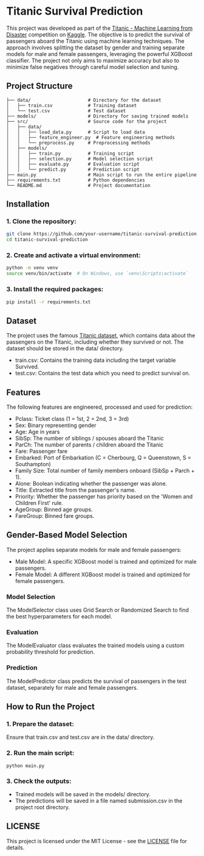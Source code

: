 # Titanic Survival Prediction

This project was developed as part of the [Titanic - Machine Learning from Disaster](https://www.kaggle.com/competitions/titanic) competition on [Kaggle](https://www.kaggle.com/). The objective is to predict the survival of passengers aboard the Titanic using machine learning techniques. The approach involves splitting the dataset by gender and training separate models for male and female passengers, leveraging the powerful XGBoost classifier. The project not only aims to maximize accuracy but also to minimize false negatives through careful model selection and tuning.
## Project Structure

```plaintext
├── data/                     # Directory for the dataset
│   ├── train.csv             # Training dataset
│   └── test.csv              # Test dataset
├── models/                   # Directory for saving trained models
├── src/                      # Source code for the project
│   ├── data/
│   │   ├── load_data.py      # Script to load data
│   │   ├── feature_engineer.py  # Feature engineering methods
│   │   └── preprocess.py     # Preprocessing methods
│   ├── models/
│   │   ├── train.py          # Training script
│   │   ├── selection.py      # Model selection script
│   │   ├── evaluate.py       # Evaluation script
│   │   └── predict.py        # Prediction script
├── main.py                   # Main script to run the entire pipeline
├── requirements.txt          # Python dependencies
└── README.md                 # Project documentation
```

## Installation

### 1. Clone the repository:

```bash
git clone https://github.com/your-username/titanic-survival-prediction.git
cd titanic-survival-prediction
```

### 2. Create and activate a virtual environment:

```bash
python -m venv venv
source venv/bin/activate  # On Windows, use `venv\Scripts\activate`
```

### 3. Install the required packages:

```bash
pip install -r requirements.txt
```

## Dataset

The project uses the famous [Titanic dataset](https://www.kaggle.com/competitions/titanic/data), which contains data about the passengers on the Titanic, including whether they survived or not. The dataset should be stored in the data/ directory.

- train.csv: Contains the training data including the target variable Survived.
- test.csv: Contains the test data which you need to predict survival on.

## Features

The following features are engineered, processed and used for prediction:

- Pclass: Ticket class	(1 = 1st, 2 = 2nd, 3 = 3rd)
- Sex: Binary representing gender
- Age: Age in years
- SibSp: The number of siblings / spouses aboard the Titanic
- ParCh: The number of parents / children aboard the Titanic
- Fare: Passenger fare
- Embarked: Port of Embarkation (C = Cherbourg, Q = Queenstown, S = Southampton)
- Family Size: Total number of family members onboard (SibSp + Parch + 1).
- Alone: Boolean indicating whether the passenger was alone.
- Title: Extracted title from the passenger's name.
- Priority: Whether the passenger has priority based on the 'Women and Children First' rule.
- AgeGroup: Binned age groups.
- FareGroup: Binned fare groups.

## Gender-Based Model Selection

The project applies separate models for male and female passengers:

- Male Model: A specific XGBoost model is trained and optimized for male passengers.
- Female Model: A different XGBoost model is trained and optimized for female passengers.

### Model Selection

The ModelSelector class uses Grid Search or Randomized Search to find the best hyperparameters for each model.

### Evaluation

The ModelEvaluator class evaluates the trained models using a custom probability threshold for prediction.

### Prediction

The ModelPredictor class predicts the survival of passengers in the test dataset, separately for male and female passengers.

## How to Run the Project

### 1. Prepare the dataset: 

Ensure that train.csv and test.csv are in the data/ directory.

### 2. Run the main script:

```
python main.py
```

### 3. Check the outputs:

- Trained models will be saved in the models/ directory.
- The predictions will be saved in a file named submission.csv in the project root directory.

## LICENSE

This project is licensed under the MIT License - see the [LICENSE](LICENSE) file for details.
